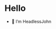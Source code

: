 # Hello
- 👋 I’m HeadlessJohn



<!---
HeadlessJohn/HeadlessJohn is a ✨ special ✨ repository because its `README.md` (this file) appears on your GitHub profile.
You can click the Preview link to take a look at your changes.
--->
